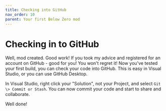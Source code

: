 ```yaml
---
title: Checking into GitHub
nav_order: 10
parent: Your first Below Zero mod
---
```


# Checking in to GitHub

Well, mod created. Good work! If you took my advice and registered for an account on GitHub - good for you! You won't regret it! Now you've tested your first build, you can check your code into GitHub. This is easy in Visual Studio, or you can use GitHub Desktop.

In Visual Studio, right click your "Solution", not your Project, and select `Git \> Commit or Stash`. You can now commit your code and start to share and collaborate.

Well done!
